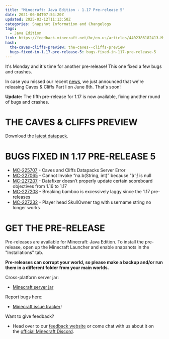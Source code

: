 ```yaml
---
title: "Minecraft: Java Edition - 1.17 Pre-release 5"
date: 2021-06-04T07:54:20Z
updated: 2025-03-12T11:13:50Z
categories: Snapshot Information and Changelogs
tags:
  - Java Edition
link: https://feedback.minecraft.net/hc/en-us/articles/4402386182413-Minecraft-Java-Edition-1-17-Pre-release-5
hash:
  the-caves-cliffs-preview: the-caves--cliffs-preview
  bugs-fixed-in-1.17-pre-release-5: bugs-fixed-in-117-pre-release-5
---
```


It's Monday and it's time for another pre-release! This one fixed a few bugs and crashes.

In case you missed our recent [news](https://www.minecraft.net/article/caves---cliffs--part-i-has-release-date-.html), we just announced that we're releasing Caves & Cliffs Part I on June 8th. That's soon!

**Update:** The fifth pre-release for 1.17 is now available, fixing another round of bugs and crashes.

# THE CAVES & CLIFFS PREVIEW

Download the [latest datapack](https://launcher.mojang.com/v1/objects/622bf0fd298e1e164ecd05d866045ed5941283cf/CavesAndCliffsPreview.zip).

# BUGS FIXED IN 1.17 PRE-RELEASE 5

- ​[MC-225707](https://bugs.mojang.com/browse/MC-225707) - Caves and Cliffs Datapacks Server Error
- [MC-227065](https://bugs.mojang.com/browse/MC-227065) - Cannot Invoke “na.b(String, int)” because "â˜ƒ is null
- [MC-227207](https://bugs.mojang.com/browse/MC-227207) - Datafixer doesn’t properly update certain scoreboard objectives from 1.16 to 1.17
- [MC-227208](https://bugs.mojang.com/browse/MC-227208) - Breaking bamboo is excessively laggy since the 1.17 pre-releases
- [MC-227232](https://bugs.mojang.com/browse/MC-227232) - Player head SkullOwner tag with username string no longer works

# GET THE PRE-RELEASE

Pre-releases are available for Minecraft: Java Edition. To install the pre-release, open up the Minecraft Launcher and enable snapshots in the "Installations" tab.

**Pre-releases can corrupt your world, so please make a backup and/or run them in a different folder from your main worlds.**

Cross-platform server jar:

- [Minecraft server jar](https://launcher.mojang.com/v1/objects/31bb40019e8d6e64299abafd743f4d3e1a1a68b2/server.jar)

Report bugs here:

- [Minecraft issue tracker](https://aka.ms/snapshotbugs?ref=blog)!

Want to give feedback?

- Head over to our [feedback website](https://aka.ms/snapshotfeedback) or come chat with us about it on the [official Minecraft Discord](https://discordapp.com/invite/minecraft).

